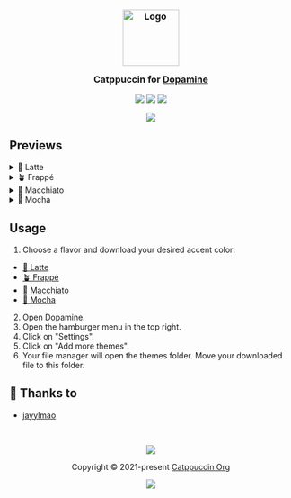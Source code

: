 <h3 align="center">
	<img src="https://raw.githubusercontent.com/catppuccin/catppuccin/main/assets/logos/exports/1544x1544_circle.png" width="100" alt="Logo"/><br/>
	<img src="https://raw.githubusercontent.com/catppuccin/catppuccin/main/assets/misc/transparent.png" height="30" width="0px"/>
	Catppuccin for <a href="https://github.com/digimezzo/dopamine">Dopamine</a>
	<img src="https://raw.githubusercontent.com/catppuccin/catppuccin/main/assets/misc/transparent.png" height="30" width="0px"/>
</h3>

<p align="center">
	<a href="https://github.com/jayylmao/dopamine/stargazers"><img src="https://img.shields.io/github/stars/catppuccin/template?colorA=363a4f&colorB=b7bdf8&style=for-the-badge"></a>
	<a href="https://github.com/jayylmao/dopamine/issues"><img src="https://img.shields.io/github/issues/catppuccin/template?colorA=363a4f&colorB=f5a97f&style=for-the-badge"></a>
	<a href="https://github.com/jayylmao/dopamine/contributors"><img src="https://img.shields.io/github/contributors/catppuccin/template?colorA=363a4f&colorB=a6da95&style=for-the-badge"></a>
</p>

<p align="center">
	<img src="https://github.com/jayylmao/dopamine-catppuccin/raw/main/assets/preview.png"/>
</p>

## Previews

<details>
<summary>🌻 Latte</summary>
<img src="https://github.com/jayylmao/dopamine-catppuccin/raw/main/assets/latte.png"/>
</details>
<details>
<summary>🪴 Frappé</summary>
<img src="https://github.com/jayylmao/dopamine-catppuccin/raw/main/assets/frappe.png"/>
</details>
<details>
<summary>🌺 Macchiato</summary>
<img src="https://github.com/jayylmao/dopamine-catppuccin/raw/main/assets/macchiato.png"/>
</details>
<details>
<summary>🌿 Mocha</summary>
<img src="https://github.com/jayylmao/dopamine-catppuccin/raw/main/assets/mocha.png"/>
</details>

## Usage

1. Choose a flavor and download your desired accent color:
  - [🌻 Latte](https://github.com/jayylmao/dopamine-catppuccin/tree/main/latte)
  - [🪴 Frappé](https://github.com/jayylmao/dopamine-catppuccin/tree/main/frappe)
  - [🌺 Macchiato](https://github.com/jayylmao/dopamine-catppuccin/tree/main/macchiato)
  - [🌿 Mocha](https://github.com/jayylmao/dopamine-catppuccin/tree/main/mocha)
2. Open Dopamine.
3. Open the hamburger menu in the top right.
4. Click on "Settings".
5. Click on "Add more themes".
6. Your file manager will open the themes folder. Move your downloaded file to this folder.

## 💝 Thanks to

- [jayylmao](https://github.com/jayylmao)

&nbsp;

<p align="center">
	<img src="https://raw.githubusercontent.com/catppuccin/catppuccin/main/assets/footers/gray0_ctp_on_line.svg?sanitize=true" />
</p>

<p align="center">
	Copyright &copy; 2021-present <a href="https://github.com/catppuccin" target="_blank">Catppuccin Org</a>
</p>

<p align="center">
	<a href="https://github.com/catppuccin/catppuccin/blob/main/LICENSE"><img src="https://img.shields.io/static/v1.svg?style=for-the-badge&label=License&message=MIT&logoColor=d9e0ee&colorA=363a4f&colorB=b7bdf8"/></a>
</p>
